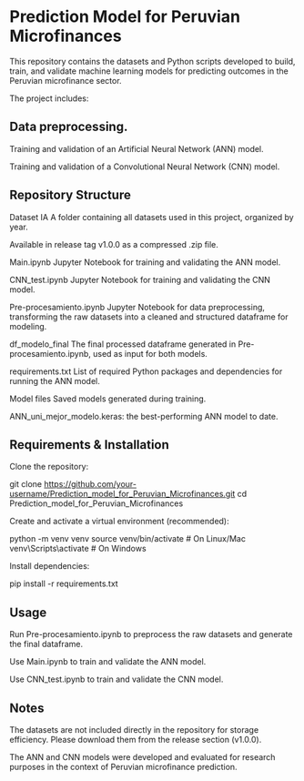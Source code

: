 # Prediction Model for Peruvian Microfinances

This repository contains the datasets and Python scripts developed to build, train, and validate machine learning models for predicting outcomes in the Peruvian microfinance sector.

The project includes:

## Data preprocessing.

Training and validation of an Artificial Neural Network (ANN) model.

Training and validation of a Convolutional Neural Network (CNN) model.

## Repository Structure

Dataset IA
A folder containing all datasets used in this project, organized by year.

Available in release tag v1.0.0 as a compressed .zip file.

Main.ipynb
Jupyter Notebook for training and validating the ANN model.

CNN_test.ipynb
Jupyter Notebook for training and validating the CNN model.

Pre-procesamiento.ipynb
Jupyter Notebook for data preprocessing, transforming the raw datasets into a cleaned and structured dataframe for modeling.

df_modelo_final
The final processed dataframe generated in Pre-procesamiento.ipynb, used as input for both models.

requirements.txt
List of required Python packages and dependencies for running the ANN model.

Model files
Saved models generated during training.

ANN_uni_mejor_modelo.keras: the best-performing ANN model to date.

## Requirements & Installation

Clone the repository:

git clone https://github.com/your-username/Prediction_model_for_Peruvian_Microfinances.git
cd Prediction_model_for_Peruvian_Microfinances


Create and activate a virtual environment (recommended):

python -m venv venv
source venv/bin/activate   # On Linux/Mac
venv\Scripts\activate      # On Windows


Install dependencies:

pip install -r requirements.txt

## Usage

Run Pre-procesamiento.ipynb to preprocess the raw datasets and generate the final dataframe.

Use Main.ipynb to train and validate the ANN model.

Use CNN_test.ipynb to train and validate the CNN model.

## Notes

The datasets are not included directly in the repository for storage efficiency. Please download them from the release section (v1.0.0).

The ANN and CNN models were developed and evaluated for research purposes in the context of Peruvian microfinance prediction.
